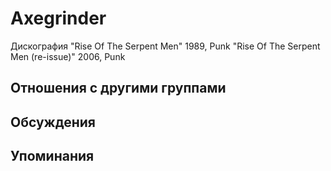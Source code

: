# Axegrinder

Дискография
"Rise Of The Serpent Men" 1989, Punk
"Rise Of The Serpent Men (re-issue)" 2006, Punk

## Отношения с другими группами


## Обсуждения


## Упоминания

